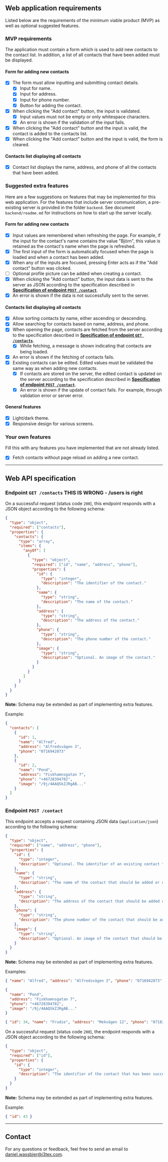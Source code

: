 ## Web application requirements

Listed below are the requirements of the minimum viable product (MVP) as well as optional suggested features.

### MVP requirements

The application must contain a form which is used to add new contacts to the contact list. In addition, a list of all contacts that have been added must be displayed.

#### Form for adding new contacts

- [x] The form must allow inputting and submitting contact details.
  - [x] Input for name.
  - [x] Input for address.
  - [x] Input for phone number.
  - [x] Button for adding the contact.
- [x] When clicking the "Add contact" button, the input is validated.
  - [x] Input values must not be empty or only whitespace characters.
  - [x] An error is shown if the validation of the input fails.
- [x] When clicking the "Add contact" button and the input is valid, the contact is added to the contacts list.
- [x] When clicking the "Add contact" button and the input is valid, the form is cleared.

#### Contacts list displaying all contacts

- [x] Contact list displays the name, address, and phone of all the contacts that have been added.

### Suggested extra features

Here are a few suggestions on features that may be implemented for this web application. For the features that include server communication, a pre-existing server is provided in the folder `backend`. See document `backend/readme.md` for instructions on how to start up the server locally.

#### Form for adding new contacts

- [x] Input values are remembered when refreshing the page. For example, if the input for the contact's name contains the value "Björn", this value is retained as the contact's name when the page is refreshed.
- [x] The first input of the form is automatically focused when the page is loaded and when a contact has been added.
- [x] When any of the inputs are focused, pressing Enter acts as if the "Add contact" button was clicked.
- [ ] Optional profile picture can be added when creating a contact.
- [x] When clicking the "Add contact" button, the input data is sent to the server as JSON according to the specification described in **[Specification of endpoint `POST /contact`](#specification-of-endpoint-post-contact)**.
- [x] An error is shown if the data is not successfully sent to the server.

#### Contacts list displaying all contacts

- [x] Allow sorting contacts by name, either ascending or descending.
- [x] Allow searching for contacts based on name, address, and phone.
- [x] When opening the page, contacts are fetched from the server according to the specification described in **[Specification of endpoint `GET /contacts`](#specification-of-endpoint-get-contacts)**.
  - [x] While fetching, a message is shown indicating that contacts are being loaded.
- [x] An error is shown if the fetching of contacts fails.
- [x] Existing contacts can be edited. Edited values must be validated the same way as when adding new contacts.
  - [x] If contacts are stored on the server, the edited contact is updated on the server according to the specification described in **[Specification of endpoint `POST /contact`](#specification-of-endpoint-post-contact)**.
  - [x] An error is shown if the update of contact fails. For example, through validation error or server error.

#### General features

- [x] Light/dark theme.
- [x] Responsive design for various screens.

### Your own features

Fill this with any features you have implemented that are not already listed.

- [x] Fetch contacts without page reload on adding a new contact.

---

## Web API specification

### Endpoint `GET /contacts` THIS IS WRONG - /users is right

On a successful request (status code `200`), this endpoint responds with a JSON object according to the following schema:

```json
{
  "type": "object",
  "required": ["contacts"],
  "properties": {
    "contacts": {
      "type": "array",
      "items": {
        "anyOf": [
          {
            "type": "object",
            "required": ["id", "name", "address", "phone"],
            "properties": {
              "id": {
                "type": "integer",
                "description": "The identifier of the contact."
              },
              "name": {
                "type": "string",
                "description": "The name of the contact."
              },
              "address": {
                "type": "string",
                "description": "The address of the contact."
              },
              "phone": {
                "type": "string",
                "description": "The phone number of the contact."
              },
              "image": {
                "type": "string",
                "description": "Optional. An image of the contact."
              }
            }
          }
        ]
      }
    }
  }
}
```

**Note:** Schema may be extended as part of implementing extra features.

Example:

```json
{
  "contacts": [
    {
      "id": 1,
      "name": "Alfred",
      "address": "Alfredsvägen 3",
      "phone": "0716942873"
    },
    {
      "id": 2,
      "name": "Pond",
      "address": "Fiskhamnsgatan 7",
      "phone": "+46728394782",
      "image": "/9j/4AAQSkZJRgAB..."
    }
  ]
}
```

### Endpoint `POST /contact`

This endpoint accepts a request containing JSON data (`application/json`) according to the following schema:

```json
{
  "type": "object",
  "required": ["name", "address", "phone"],
  "properties": {
    "id": {
      "type": "integer",
      "description": "Optional. The identifier of an existing contact that should be updated. If the field is not provided, this indicates that a new contact should be added."
    },
    "name": {
      "type": "string",
      "description": "The name of the contact that should be added or updated."
    },
    "address": {
      "type": "string",
      "description": "The address of the contact that should be added or updated."
    },
    "phone": {
      "type": "string",
      "description": "The phone number of the contact that should be added or updated."
    },
    "image": {
      "type": "string",
      "description": "Optional. An image of the contact that should be added or updated. The image should be encoded in Base64."
    }
  }
}
```

**Note:** Schema may be extended as part of implementing extra features.

Examples:

```json
{ "name": "Alfred", "address": "Alfredsvägen 3", "phone": "0716942873" }
```

```json
{
  "name": "Pond",
  "address": "Fiskhamnsgatan 7",
  "phone": "+46728394782",
  "image": "/9j/4AAQSkZJRgAB..."
}
```

```json
{ "id": 34, "name": "Frudie", "address": "Mekvägen 12", "phone": "0718271822" }
```

On a successful request (status code `200`), the endpoint responds with a JSON object according to the following schema:

```json
{
  "type": "object",
  "required": ["id"],
  "properties": {
    "id": {
      "type": "integer",
      "description": "The identifier of the contact that has been successfully added or updated."
    }
  }
}
```

**Note:** Schema may be extended as part of implementing extra features.

Example:

```json
{ "id": 43 }
```

---

## Contact

For any questions or feedback, feel free to send an email to [daniel.wassbjer@i3tex.com](mailto:daniel.wassbjer@i3tex.com).
